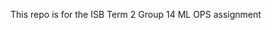 This repo is for the ISB Term 2 Group 14 ML OPS assignment

<!---
karapradeepkumar/karapradeepkumar is a ✨ special ✨ repository because its `README.md` (this file) appears on your GitHub profile.
You can click the Preview link to take a look at your changes.
--->
